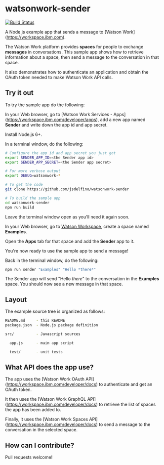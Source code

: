 watsonwork-sender
===

[![Build Status](https://travis-ci.org/jsdelfino/watsonwork-sender.svg)](https://travis-ci.org/jsdelfino/watsonwork-sender)

A Node.js example app that sends a message to [Watson Work]
(https://workspace.ibm.com).

The Watson Work platform provides **spaces** for people to exchange
**messages** in conversations. This sample app shows how to retrieve
information about a space, then send a message to the conversation in
that space.

It also demonstrates how to authenticate an application and obtain the
OAuth token needed to make Watson Work API calls.

Try it out
---

To try the sample app do the following:

In your Web browser, go to [Watson Work Services - Apps]
(https://workspace.ibm.com/developer/apps), add a new app named
**Sender** and write down the app id and app secret.

Install Node.js 6+.

In a terminal window, do the following:
```sh
# Configure the app id and app secret you just got
export SENDER_APP_ID=<the Sender app id>
export SENDER_APP_SECRET=<the Sender app secret>

# For more verbose output
export DEBUG=watsonwork-*

# To get the code
git clone https://github.com/jsdelfino/watsonwork-sender

# To build the sample app
cd watsonwork-sender
npm run build
```

Leave the terminal window open as you'll need it again soon.

In your Web browser, go to [Watson Workspace](https://workspace.ibm.com),
create a space named **Examples**.

Open the **Apps** tab for that space and add the **Sender** app to it.

You're now ready to use the sample app to send a message!

Back in the terminal window, do the following:
```sh
npm run sender "Examples" "Hello *there*"
```

The Sender app will send "Hello *there*" to the conversation in the
**Examples** space. You should now see a new message in that space.

Layout
---

The example source tree is organized as follows:

```sh
README.md     - this README
package.json  - Node.js package definition

src/          - Javascript sources

  app.js      - main app script

  test/       - unit tests
```

What API does the app use?
---

The app uses the [Watson Work OAuth API]
(https://workspace.ibm.com/developer/docs) to authenticate and get an
OAuth token.

It then uses the [Watson Work GraphQL API]
(https://workspace.ibm.com/developer/docs) to retrieve the list of spaces the
app has been added to.

Finally, it uses the [Watson Work Spaces API]
(https://workspace.ibm.com/developer/docs) to send a message to the
conversation in the selected space.

How can I contribute?
--

Pull requests welcome!

